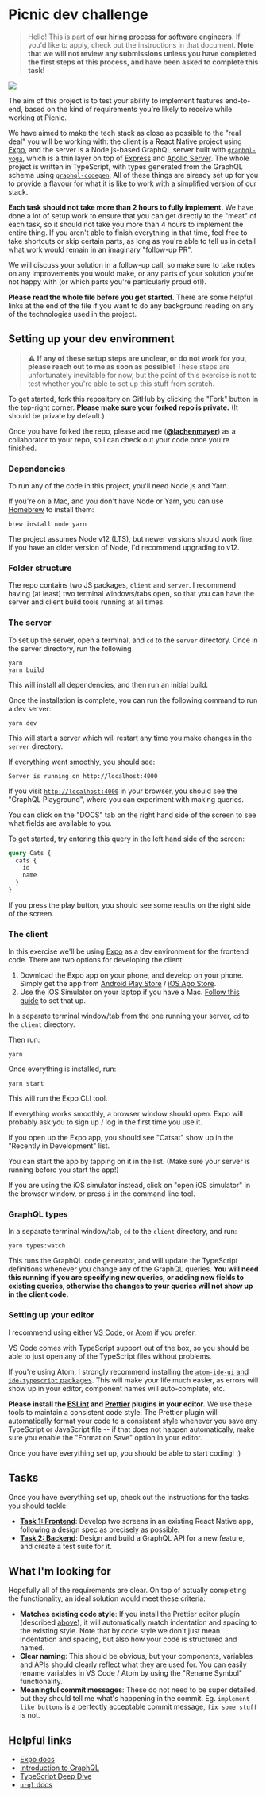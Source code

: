 # Picnic dev challenge

> Hello! This is part of [our hiring process for software engineers](https://www.notion.so/teampicnic/Careers-at-Picnic-473a29baa65f4b1faea5f87baaae1b6c). If you'd like to apply, check out the instructions in that document. **Note that we will not review any submissions unless you have completed the first steps of this process, and have been asked to complete this task!**

![](./readme.png)

The aim of this project is to test your ability to implement features end-to-end, based on the kind of requirements you're likely to receive while working at Picnic.

We have aimed to make the tech stack as close as possible to the "real deal" you will be working with: the client is a React Native project using [Expo](https://expo.io/), and the server is a Node.js-based GraphQL server built with [`graphql-yoga`](https://www.npmjs.com/package/graphql-yoga), which is a thin layer on top of [Express](https://expressjs.com/) and [Apollo Server](https://www.apollographql.com/docs/apollo-server/). The whole project is written in TypeScript, with types generated from the GraphQL schema using [`graphql-codegen`](https://graphql-code-generator.com/). All of these things are already set up for you to provide a flavour for what it is like to work with a simplified version of our stack.

**Each task should not take more than 2 hours to fully implement.** We have done a lot of setup work to ensure that you can get directly to the "meat" of each task, so it should not take you more than 4 hours to implement the entire thing. If you aren't able to finish everything in that time, feel free to take shortcuts or skip certain parts, as long as you're able to tell us in detail what work would remain in an imaginary "follow-up PR".

We will discuss your solution in a follow-up call, so make sure to take notes on any improvements you would make, or any parts of your solution you're not happy with (or which parts you're particularly proud of!).

**Please read the whole file before you get started.** There are some helpful links at the end of the file if you want to do any background reading on any of the technologies used in the project.

## Setting up your dev environment

> ⚠️ **If any of these setup steps are unclear, or do not work for you, please reach out to me as soon as possible!** These steps are unfortunately inevitable for now, but the point of this exercise is not to test whether you're able to set up this stuff from scratch.

To get started, fork this repository on GitHub by clicking the "Fork" button in the top-right corner. **Please make sure your forked repo is private.** (It should be private by default.)

Once you have forked the repo, please add me ([**@lachenmayer**](https://github.com/lachenmayer)) as a collaborator to your repo, so I can check out your code once you're finished.

### Dependencies

To run any of the code in this project, you'll need Node.js and Yarn.

If you're on a Mac, and you don't have Node or Yarn, you can use [Homebrew](https://brew.sh/) to install them:

```
brew install node yarn
```

The project assumes Node v12 (LTS), but newer versions should work fine. If you have an older version of Node, I'd recommend upgrading to v12.

### Folder structure

The repo contains two JS packages, `client` and `server`. I recommend having (at least) two terminal windows/tabs open, so that you can have the server and client build tools running at all times.

### The server

To set up the server, open a terminal, and `cd` to the `server` directory. Once in the server directory, run the following

```
yarn
yarn build
```

This will install all dependencies, and then run an initial build.

Once the installation is complete, you can run the following command to run a dev server:

```
yarn dev
```

This will start a server which will restart any time you make changes in the `server` directory.

If everything went smoothly, you should see:

```
Server is running on http://localhost:4000
```

If you visit [`http://localhost:4000`](http://localhost:4000) in your browser, you should see the "GraphQL Playground", where you can experiment with making queries.

You can click on the "DOCS" tab on the right hand side of the screen to see what fields are available to you.

To get started, try entering this query in the left hand side of the screen:

```graphql
query Cats {
  cats {
    id
    name
  }
}
```

If you press the play button, you should see some results on the right side of the screen.

### The client

In this exercise we'll be using [Expo](https://expo.io/) as a dev environment for the frontend code. There are two options for developing the client:

1. Download the Expo app on your phone, and develop on your phone. Simply get the app from [Android Play Store](https://play.google.com/store/apps/details?id=host.exp.exponent) / [iOS App Store](https://itunes.com/apps/exponent).
2. Use the iOS Simulator on your laptop if you have a Mac. [Follow this guide](https://docs.expo.io/workflow/ios-simulator/) to set that up.

In a separate terminal window/tab from the one running your server, `cd` to the `client` directory.

Then run:

```
yarn
```

Once everything is installed, run:

```
yarn start
```

This will run the Expo CLI tool.

If everything works smoothly, a browser window should open. Expo will probably ask you to sign up / log in the first time you use it.

If you open up the Expo app, you should see "Catsat" show up in the "Recently in Development" list.

You can start the app by tapping on it in the list. (Make sure your server is running before you start the app!)

If you are using the iOS simulator instead, click on "open iOS simulator" in the browser window, or press `i` in the command line tool.

### GraphQL types

In a separate terminal window/tab, `cd` to the `client` directory, and run:

```
yarn types:watch
```

This runs the GraphQL code generator, and will update the TypeScript definitions whenever you change any of the GraphQL queries. **You will need this running if you are specifying new queries, or adding new fields to existing queries, otherwise the changes to your queries will not show up in the client code.**

### Setting up your editor

I recommend using either [VS Code](https://code.visualstudio.com/), or [Atom](https://atom.io/) if you prefer.

VS Code comes with TypeScript support out of the box, so you should be able to just open any of the TypeScript files without problems.

If you're using Atom, I strongly recommend installing the [`atom-ide-ui` and `ide-typescript` packages](https://ide.atom.io/). This will make your life much easier, as errors will show up in your editor, component names will auto-complete, etc.

**Please install the [**ESLint**](https://eslint.org/docs/user-guide/integrations#editors) and [**Prettier**](https://prettier.io/docs/en/editors.html) plugins in your editor.** We use these tools to maintain a consistent code style. The Prettier plugin will automatically format your code to a consistent style whenever you save any TypeScript or JavaScript file -- if that does not happen automatically, make sure you enable the "Format on Save" option in your editor.

Once you have everything set up, you should be able to start coding! :)

## Tasks

Once you have everything set up, check out the instructions for the tasks you should tackle:

- [**Task 1: Frontend**](tasks/1-frontend.md): Develop two screens in an existing React Native app, following a design spec as precisely as possible.
- [**Task 2: Backend**](tasks/2-backend.md): Design and build a GraphQL API for a new feature, and create a test suite for it.

## What I'm looking for

Hopefully all of the requirements are clear. On top of actually completing the functionality, an ideal solution would meet these criteria:

- **Matches existing code style**: If you install the Prettier editor plugin (described [above](#setting-up-your-editor)), it will automatically match indentation and spacing to the existing style. Note that by code style we don't just mean indentation and spacing, but also how your code is structured and named.
- **Clear naming**: This should be obvious, but your components, variables and APIs should clearly reflect what they are used for. You can easily rename variables in VS Code / Atom by using the "Rename Symbol" functionality.
- **Meaningful commit messages**: These do not need to be super detailed, but they should tell me what's happening in the commit. Eg. `implement like buttons` is a perfectly acceptable commit message, `fix some stuff` is not.

## Helpful links

- [Expo docs](https://docs.expo.io/versions/latest/)
- [Introduction to GraphQL](https://graphql.org/learn/)
- [TypeScript Deep Dive](https://basarat.gitbooks.io/typescript/content/)
- [`urql` docs](https://formidable.com/open-source/urql/docs/)
